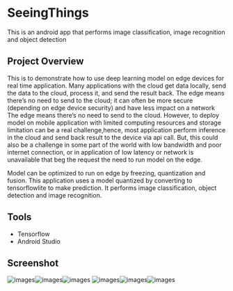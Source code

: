 # SeeingThings
This is an android app that performs image classification, image recognition and object detection

## Project Overview
This is to demonstrate how to use deep learning model on edge devices for real time application. 
Many applications with the cloud get data locally, send the data to the cloud, process it, and send the result back.
The edge means there’s no need to send to the cloud; 
it can often be more secure (depending on edge device security) and have less impact on a network
The edge means there’s no need to send to the cloud.
However, to deploy model on mobile application with limited computing resources and storage limitation can be 
a real challenge,hence, most application perform inference in the cloud and send back result to the device via api call.
But, this could also be a challenge in some part of the world with low bandwidth and poor internet connection, 
or in application of low latency or network is unavailable that beg the request the need to run model on the edge.

Model can be optimized to run on edge by freezing, quantization and fusion. 
This application uses a model quantized by converting to tensorflowlite to make prediction.
It performs image classification, object detection and image recognition. 

## Tools 

- Tensorflow
- Android Studio


## Screenshot

![images](Screenshot_1.jpg)![images](Screenshot_5.jpg)![images](Screenshot_2.jpg)
![images](Screenshot_6.jpg)![images](Screenshot_3.jpg)![images](Screenshot_4.jpg)
